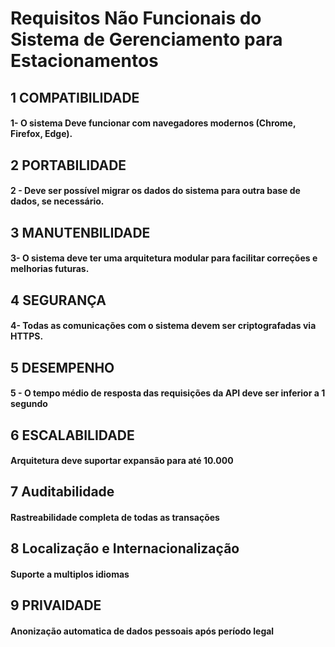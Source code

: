 # Requisitos Não Funcionais do Sistema de Gerenciamento para Estacionamentos

## 1 COMPATIBILIDADE
#### 1- O sistema Deve funcionar com navegadores modernos (Chrome, Firefox, Edge).
## 2 PORTABILIDADE
#### 2 - Deve ser possível migrar os dados do sistema para outra base de dados, se necessário.
## 3 MANUTENBILIDADE
#### 3- O sistema deve ter uma arquitetura modular para facilitar correções e melhorias futuras.
## 4 SEGURANÇA
#### 4- Todas as comunicações com o sistema devem ser criptografadas via HTTPS.
## 5 DESEMPENHO
#### 5 - O tempo médio de resposta das requisições da API deve ser inferior a 1 segundo
## 6 ESCALABILIDADE
#### Arquitetura deve suportar expansão para até 10.000
## 7 Auditabilidade
#### Rastreabilidade completa de todas as transações
## 8 Localização e Internacionalização 
#### Suporte a multiplos idiomas
## 9 PRIVAIDADE
#### Anonização automatica de dados pessoais após período legal

